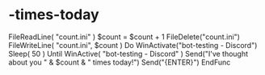 # -times-today
 FileReadLine( "count.ini" )     $count = $count + 1     FileDelete("count.ini")     FileWriteLine( "count.ini", $count )     Do     WinActivate("bot-testing - Discord")     Sleep( 50 )     Until WinActive( "bot-testing - Discord" )     Send("I've thought about you " &amp; $count &amp; " times today!")     Send("{ENTER}")     EndFunc
